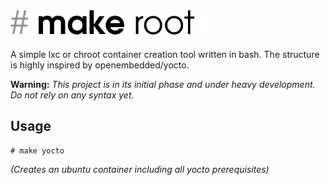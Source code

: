 <img src="docs/img/makeroot.gif" width="320">

A simple lxc or chroot container creation tool written in bash. The structure is highly inspired by openembedded/yocto.

**Warning:** *This project is in its initial phase and under heavy development. Do not rely on any syntax yet.*

## Usage

    # make yocto

*(Creates an ubuntu container including all yocto prerequisites)*
